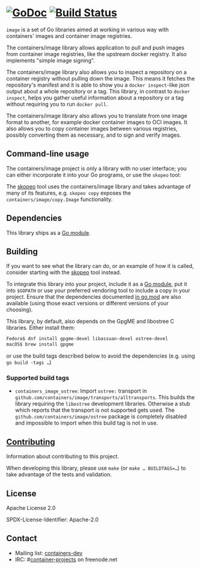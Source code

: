 [![GoDoc](https://godoc.org/github.com/containers/image?status.svg)](https://godoc.org/github.com/containers/image) [![Build Status](https://travis-ci.org/containers/image.svg?branch=master)](https://travis-ci.org/containers/image)
=

`image` is a set of Go libraries aimed at working in various way with
containers' images and container image registries.

The containers/image library allows application to pull and push images from
container image registries, like the upstream docker registry. It also
implements "simple image signing".

The containers/image library also allows you to inspect a repository on a
container registry without pulling down the image. This means it fetches the
repository's manifest and it is able to show you a `docker inspect`-like json
output about a whole repository or a tag. This library, in contrast to `docker
inspect`, helps you gather useful information about a repository or a tag
without requiring you to run `docker pull`.

The containers/image library also allows you to translate from one image format
to another, for example docker container images to OCI images. It also allows
you to copy container images between various registries, possibly converting
them as necessary, and to sign and verify images.

## Command-line usage

The containers/image project is only a library with no user interface;
you can either incorporate it into your Go programs, or use the `skopeo` tool:

The [skopeo](https://github.com/containers/skopeo) tool uses the
containers/image library and takes advantage of many of its features,
e.g. `skopeo copy` exposes the `containers/image/copy.Image` functionality.

## Dependencies

This library ships as a [Go module].

## Building

If you want to see what the library can do, or an example of how it is called,
consider starting with the [skopeo](https://github.com/containers/skopeo) tool
instead.

To integrate this library into your project, include it as a [Go module],
put it into `$GOPATH` or use your preferred vendoring tool to include a copy
in your project. Ensure that the dependencies documented [in go.mod][go.mod]
are also available (using those exact versions or different versions of
your choosing).

This library, by default, also depends on the GpgME and libostree C libraries. Either install them:
```sh
Fedora$ dnf install gpgme-devel libassuan-devel ostree-devel
macOS$ brew install gpgme
```
or use the build tags described below to avoid the dependencies (e.g. using `go build -tags …`)

[Go module]: https://github.com/golang/go/wiki/Modules
[go.mod]: https://github.com/containers/image/blob/master/go.mod

### Supported build tags

- `containers_image_ostree`: Import `ostree:` transport in `github.com/containers/image/transports/alltransports`. This builds the library requiring the `libostree` development libraries. Otherwise a stub which reports that the transport is not supported gets used. The `github.com/containers/image/ostree` package is completely disabled
and impossible to import when this build tag is not in use.

## [Contributing](CONTRIBUTING.md)

Information about contributing to this project.

When developing this library, please use `make` (or `make … BUILDTAGS=…`) to take advantage of the tests and validation.

## License

Apache License 2.0

SPDX-License-Identifier: Apache-2.0

## Contact

- Mailing list: [containers-dev](https://groups.google.com/forum/?hl=en#!forum/containers-dev)
- IRC: #[container-projects](irc://irc.freenode.net:6667/#container-projects) on freenode.net
